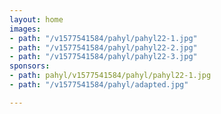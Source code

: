 ```yaml
---
layout: home
images:
- path: "/v1577541584/pahyl/pahyl22-1.jpg"
- path: "/v1577541584/pahyl/pahyl22-2.jpg"
- path: "/v1577541584/pahyl/pahyl22-3.jpg"
sponsors:
- path: pahyl/v1577541584/pahyl/pahyl22-1.jpg
- path: "/v1577541584/pahyl/adapted.jpg"

---
```

